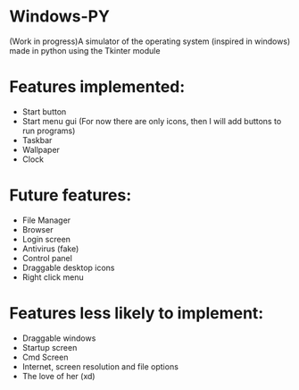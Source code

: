 # Windows-PY
(Work in progress)A simulator of the operating system (inspired in windows) made in python using the Tkinter module

# Features implemented:

- Start button
- Start menu gui (For now there are only icons, then I will add buttons to run programs)
- Taskbar
- Wallpaper
- Clock

# Future features:

- File Manager
- Browser
- Login screen
- Antivirus (fake)
- Control panel
- Draggable desktop icons
- Right click menu

# Features less likely to implement:

- Draggable windows
- Startup screen
- Cmd Screen
- Internet, screen resolution and file options
- The love of her (xd)
